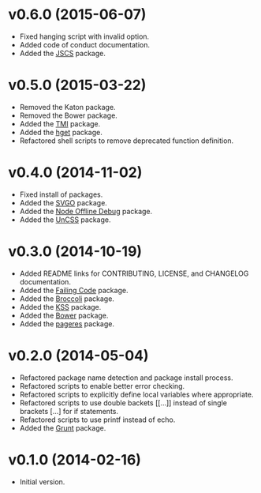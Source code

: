 # v0.6.0 (2015-06-07)

- Fixed hanging script with invalid option.
- Added code of conduct documentation.
- Added the [JSCS](http://jscs.info) package.

# v0.5.0 (2015-03-22)

- Removed the Katon package.
- Removed the Bower package.
- Added the [TMI](https://github.com/addyosmani/tmi) package.
- Added the [hget](https://github.com/bevacqua/hget) package.
- Refactored shell scripts to remove deprecated function definition.

# v0.4.0 (2014-11-02)

- Fixed install of packages.
- Added the [SVGO](https://github.com/svg/svgo) package.
- Added the [Node Offline Debug](https://github.com/HPSoftware/node-offline-debug) package.
- Added the [UnCSS](https://github.com/giakki/uncss) package.

# v0.3.0 (2014-10-19)

- Added README links for CONTRIBUTING, LICENSE, and CHANGELOG documentation.
- Added the [Failing Code](https://www.npmjs.org/package/failing-code) package.
- Added the [Broccoli](https://github.com/joliss/broccoli) package.
- Added the [KSS](http://warpspire.com/kss) package.
- Added the [Bower](http://bower.io) package.
- Added the [pageres](https://github.com/sindresorhus/pageres) package.

# v0.2.0 (2014-05-04)

- Refactored package name detection and package install process.
- Refactored scripts to enable better error checking.
- Refactored scripts to explicitly define local variables where appropriate.
- Refactored scripts to use double backets [[...]] instead of single brackets [...] for if statements.
- Refactored scripts to use printf instead of echo.
- Added the [Grunt](http://gruntjs.com) package.

# v0.1.0 (2014-02-16)

- Initial version.
